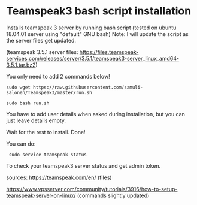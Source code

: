 # Teamspeak3 bash script installation
Installs teamspeak 3 server by running bash script (tested on ubuntu 18.04.01 server using "default" GNU bash)
Note: I will update the script as the server files get updated.

(teamspeak 3.5.1 server files: https://files.teamspeak-services.com/releases/server/3.5.1/teamspeak3-server_linux_amd64-3.5.1.tar.bz2)

You only need to add 2 commands below!

    sudo wget https://raw.githubusercontent.com/samuli-salonen/Teamspeak3/master/run.sh
    
    sudo bash run.sh
 
You have to add user details when asked during installation, but you can just leave details empty.

Wait for the rest to install.
Done!

You can do:
     
     sudo service teamspeak status

To check your teamspeak3 server status and get admin token.


sources: 
https://teamspeak.com/en/ (files)

https://www.vpsserver.com/community/tutorials/3916/how-to-setup-teamspeak-server-on-linux/ (commands slightly updated)



